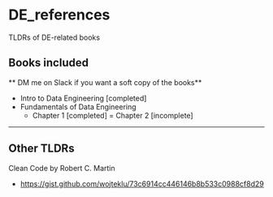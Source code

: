 # DE_references
TLDRs of DE-related books

## Books included
** DM me on Slack if you want a soft copy of the books**
- Intro to Data Engineering [completed]
- Fundamentals of Data Engineering
    - Chapter 1 [completed]
    = Chapter 2 [incomplete]

---
## Other TLDRs
Clean Code by Robert C. Martin
- https://gist.github.com/wojteklu/73c6914cc446146b8b533c0988cf8d29